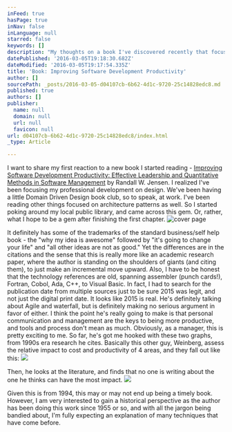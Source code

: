 ```yaml
---
inFeed: true
hasPage: true
inNav: false
inLanguage: null
starred: false
keywords: []
description: "My thoughts on a book I've discovered recently that focuses on communication and management in software development"
datePublished: '2016-03-05T19:18:30.682Z'
dateModified: '2016-03-05T19:17:54.335Z'
title: 'Book: Improving Software Development Productivity'
author: []
sourcePath: _posts/2016-03-05-d04107cb-6b62-4d1c-9720-25c14828edc8.md
published: true
authors: []
publisher:
  name: null
  domain: null
  url: null
  favicon: null
url: d04107cb-6b62-4d1c-9720-25c14828edc8/index.html
_type: Article

---
```

I want to share my first reaction to a new book I started reading - [Improving Software Development Productivity: Effective Leadership and Quantitative Methods in Software Management][0] by Randall W. Jensen. I realized I've been focusing my professional development on design. We've been having a little Domain Driven Design book club, so to speak, at work. I've been reading other things focused on architecture patterns as well. So I started poking around my local public library, and came across this gem. Or, rather, what I hope to be a gem after finishing the first chapter. ![cover page](https://s3-us-west-2.amazonaws.com/the-grid-img/p/1066ec09ba82e0788b200ecc500f5520671d4596.jpg)

It definitely has some of the trademarks of the standard business/self help book - the "why my idea is awesome" followed by "it's going to change your life" and "all other ideas are not as good." Yet the differences are in the citations and the sense that this is really more like an academic research paper, where the author is standing on the shoulders of giants (and citing them), to just make an incremental move upward. Also, I have to be honest that the technology references are old, spanning assembler (punch cards!), Fortran, Cobol, Ada, C++, to Visual Basic. In fact, I had to search for the publication date from multiple sources just to be sure 2015 was legit, and not just the digital print date. It looks like 2015 is real. He's definitely talking about Agile and waterfall, but is definitely making no serious argument in favor of either. I think the point he's really going to make is that personal communication and management are the keys to being more productive, and tools and process don't mean as much. Obviously, as a manager, this is pretty exciting to me. So far, he's got me hooked with these two graphs, from 1990s era research he cites. Basically this other guy, Weinberg, assess the relative impact to cost and productivity of 4 areas, and they fall out like this: ![](https://the-grid-user-content.s3-us-west-2.amazonaws.com/19a92fcc-7841-4a64-9e54-25e9267afa9a.png)

Then, he looks at the literature, and finds that no one is writing about the one he thinks can have the most impact. ![](https://the-grid-user-content.s3-us-west-2.amazonaws.com/f797efc6-2a4e-4628-916b-b991745b94fd.png)

Given this is from 1994, this may or may not end up being a timely book. However, I am very interested to gain a historical perspective as the author has been doing this work since 1955 or so, and with all the jargon being bandied about, I'm fully expecting an explanation of many techniques that have come before.

[0]: http://www.amazon.com/Improving-Software-Development-Productivity-Quantitative/dp/0133562670/ref=cm_cr_arp_d_product_top?ie=UTF8